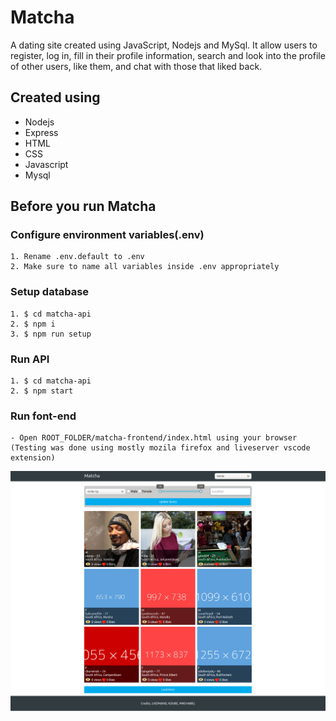 # Matcha
A dating site created using JavaScript, Nodejs and MySql. It allow users to register, log in, fill in their profile information, search and look into the profile of other users, like them, and chat with those that liked back.

## Created using
- Nodejs
- Express
- HTML
- CSS
- Javascript
- Mysql

## Before you run Matcha

### Configure environment variables(.env)

```
1. Rename .env.default to .env
2. Make sure to name all variables inside .env appropriately
```

### Setup database
```
1. $ cd matcha-api
2. $ npm i
3. $ npm run setup
```

### Run API
```
1. $ cd matcha-api
2. $ npm start
```

### Run font-end
```
- Open ROOT_FOLDER/matcha-frontend/index.html using your browser (Testing was done using mostly mozila firefox and liveserver vscode extension)
```


![Screenshot](https://raw.githubusercontent.com/mnchabeleng/matcha/master/screenshots/matchs.png)